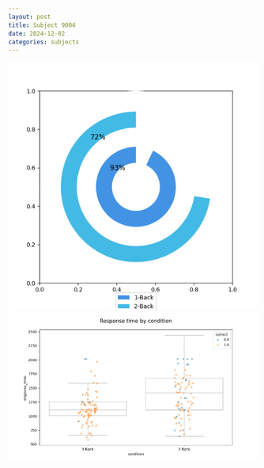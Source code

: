 ```yaml
---
layout: post
title: Subject 9004
date: 2024-12-02
categories: subjects
---
```


![](data/9004/run-35/9004_accuracy_by_condition.png)
![](data/9004/run-35/9004_response_time_by_condition.png)
